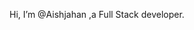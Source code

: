 Hi, I’m @Aishjahan ,a Full Stack developer. 

<!---
Aishjahan/Aishjahan is a ✨ special ✨ repository because its `README.md` (this file) appears on your GitHub profile.
You can click the Preview link to take a look at your changes.
--->
